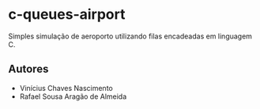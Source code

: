 # c-queues-airport

Simples simulação de aeroporto utilizando filas encadeadas em linguagem C.

## Autores

- Vinícius Chaves Nascimento
- Rafael Sousa Aragão de Almeida
